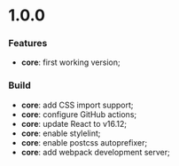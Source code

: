 # 1.0.0

### Features
* **core**: first working version;

### Build
* **core**: add CSS import support;
* **core**: configure GitHub actions;
* **core**: update React to v16.12;
* **core**: enable stylelint;
* **core**: enable postcss autoprefixer;
* **core**: add webpack development server;
